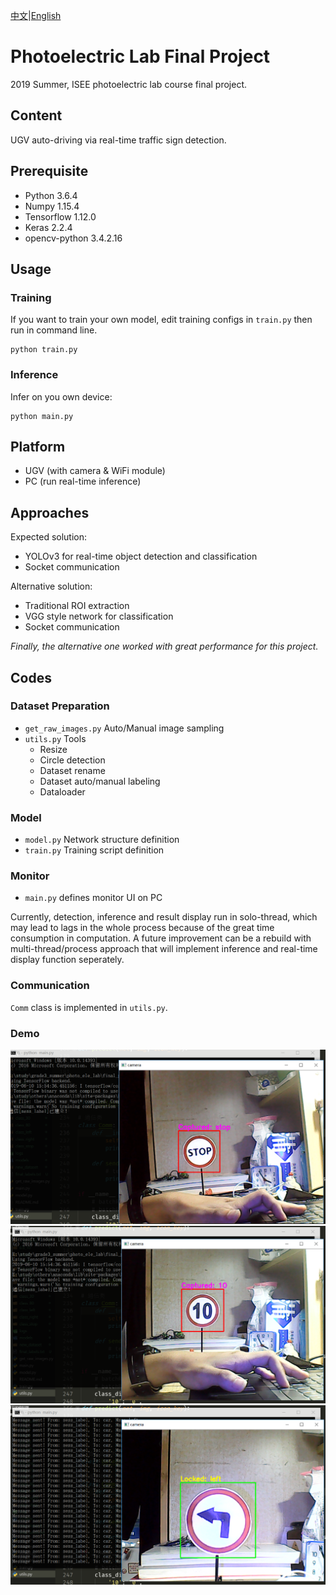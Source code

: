 [中文](../README.md)|[English](./EN_README.md)

# Photoelectric Lab Final Project
2019 Summer, ISEE photoelectric lab course final project.

## Content
UGV auto-driving via real-time traffic sign detection.

## Prerequisite
* Python 3.6.4
* Numpy 1.15.4
* Tensorflow 1.12.0
* Keras 2.2.4
* opencv-python 3.4.2.16

## Usage
### Training
If you want to train your own model, edit training configs in `train.py` then run in command line.
```shell
python train.py
```

### Inference
Infer on you own device:
```shell
python main.py
```

## Platform
* UGV (with camera & WiFi module)
* PC (run real-time inference)

## Approaches
Expected solution:
* YOLOv3 for real-time object detection and classification
* Socket communication

Alternative solution:
* Traditional ROI extraction
* VGG style network for classification
* Socket communication

*Finally, the alternative one worked with great performance for this project.*

## Codes
### Dataset Preparation
* `get_raw_images.py` Auto/Manual image sampling
* `utils.py` Tools
    * Resize
    * Circle detection
    * Dataset rename
    * Dataset auto/manual labeling
    * Dataloader

### Model
* `model.py` Network structure definition
* `train.py` Training script definition

### Monitor
* `main.py` defines monitor UI on PC

Currently, detection, inference and result display run in solo-thread, which may lead to lags in the whole process because of the great time consumption in computation. A future improvement can be a rebuild with multi-thread/process approach that will implement inference and real-time display function seperately.

### Communication
`Comm` class is implemented in `utils.py`.

### Demo
![s1](../samples/sample1.png)
![s2](../samples/sample2.png)
![s3](../samples/sample3.png)